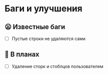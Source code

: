 # Баги и улучшения

## 😦 Известные баги
- [ ] Пустые строки не удаляются сами

## 🤩 В планах
- [ ] Удаление сторк и стоблцов пользователем